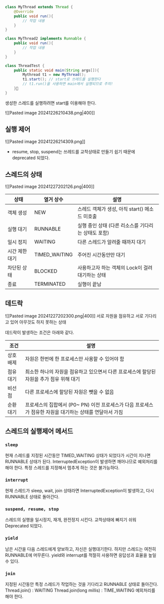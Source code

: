 ```java
class MyThread extends Thread {
	@Override
	public void run(){
		// 작업 내용
	}
}

class MyThread2 implements Runnable {
	public void run(){
		// 작업 내용
	}
}

class ThreadTest {
	public static void main(String args[]){
		Mythread t1 = new MyThread();
		t1.start(); // start로 쓰레드를 실행한다
		// t1.run()을 사용하면 main에서 실행되므로 주의!
	}
}
```
생성한 스레드를 실행하려면 start를 이용해야 한다.

![[Pasted image 20241226210438.png|400]]
## 실행 제어
![[Pasted image 20241226214309.png]]
- resume, stop, suspend는 쓰레드를 교착상태로 만들기 쉽기 때문에 deprecated 되었다.
## 스레드의 상태
![[Pasted image 20241227202126.png|400]]

| **상태**   | **열거 상수**     | **설명**                         |
| -------- | ------------- | ------------------------------ |
| 객체 생성    | NEW           | 스레드 객체가 생성, 아직 start() 메소드 미호출 |
| 실행 대기    | RUNNABLE      | 실행 중인 상태 (다른 리소스를 기다리는 상태도 포함) |
| 일시 정지    | WAITING       | 다른 스레드가 알려줄 때까지 대기             |
| 시간 제한 대기 | TIMED_WAITING | 주어진 시간동안만 대기                   |
| 차단된 상태   | BLOCKED       | 사용하고자 하는 객체의 Lock이 걸려 대기하는 상태  |
| 종료       | TERMINATED    | 실행이 끝남                         |
## 데드락
![[Pasted image 20241227202300.png|400]]
서로 자원을 점유하고 서로 기다리고 있어 아무것도 하지 못하는 상태

데드락이 발생하는 조건은 아래와 같다.

| 조건    | 설명                                                             |
| ----- | -------------------------------------------------------------- |
| 상호 배제 | 자원은 한번에 한 프로세스만 사용할 수 있어야 함                                    |
| 점유 대기 | 최소한 하나의 자원을 점유하고 있으면서 다른 프로세스에 할당된 자원을 추가 점유 위해 대기             |
| 비선점   | 다른 프로세스에 할당된 자원은 뺏을 수 없음                                       |
| 순환 대기 | 프로세스의 집합에서 (P0~ PN) 이전 프로세스가 다음 프로세스가 점유한 자원을 대기하는 상태를 연달아서 가짐 |

## 스레드의 실행제어 메서드
### `sleep`
현재 스레드를 지정된 시간동안 TIMED_WAITING 상태가 되었다가 시간이 지나면 RUNNABLE 상태가 된다.
InterruptedException이 발생하면 깨어나므로 예외처리를 해야 한다.
특정 스레드를 지정해서 멈추게 하는 것은 불가능하다.
### `interrupt`
현재 스레드가 sleep, wait, join 상태라면 InterruptedException이 발생하고, 다시 RUNNABLE 상태로 돌아간다.
### `suspend, resume, stop`
스레드의 실행을 일시정지, 재개, 완전정지 시킨다.
교착상태에 빠지기 쉬워 Deprecated 되었다.
### `yield`
남은 시간을 다음 스레드에게 양보하고, 자신은 실행대기한다. 하지만 스레드는 여전히 RUNNABLE에 머무른다.
yield와 interrupt를 적절히 사용하면 응답성과 효율을 높일 수 있다.
### `join`
지정된 시간동안 특정 스레드가 작업하는 것을 기다리고 RUNNABLE 상태로 돌아간다.
Thread.join() : WAITING
Thread.join(long millis) : TIME_WAITING
예외처리를 해야 한다.